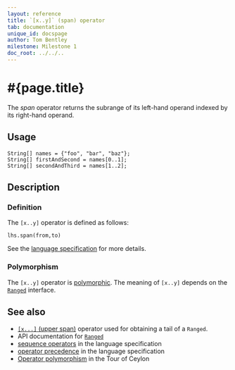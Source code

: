 ```yaml
---
layout: reference
title: `[x..y]` (span) operator
tab: documentation
unique_id: docspage
author: Tom Bentley
milestone: Milestone 1
doc_root: ../../..
---
```


# #{page.title}

The *span* operator returns the subrange of its left-hand operand
indexed by its right-hand operand.

## Usage 

    String[] names = {"foo", "bar", "baz"};
    String[] firstAndSecond = names[0..1];
    String[] secondAndThird = names[1..2];

## Description

### Definition

The `[x..y]` operator is defined as follows:

<!-- check:none -->
    lhs.span(from,to)

See the [language specification](#{page.doc_root}/#{site.urls.spec_relative}#listmap) for 
more details.

### Polymorphism

The `[x..y]` operator is [polymorphic](#{page.doc_root}/reference/operator/operator-polymorphism). 
The meaning of `[x..y]` depends on the 
[`Ranged`](#{page.doc_root}/api/ceylon/language/interface_Ranged.html) 
interface.

## See also

* [`[x...]` (upper span)](../upper-span) operator used for obtaining a tail of a `Ranged`.
* API documentation for [`Ranged`](#{page.doc_root}/api/ceylon/language/interface_Ranged.html)
* [sequence operators](#{page.doc_root}/#{site.urls.spec_relative}#listmap) in the 
  language specification
* [operator precedence](#{page.doc_root}/#{site.urls.spec_relative}#operatorprecedence) in the 
  language specification
* [Operator polymorphism](#{page.doc_root}/tour/language-module/#operator_polymorphism) 
  in the Tour of Ceylon

